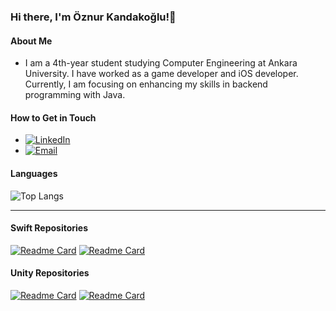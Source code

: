 ### Hi there, I'm Öznur Kandakoğlu!👋

#### About Me

-  I am a 4th-year student studying Computer Engineering at Ankara University. I have worked as a game developer and iOS developer. Currently, I am focusing on enhancing my skills in backend programming with Java.

#### How to Get in Touch

- [![LinkedIn](https://img.shields.io/badge/-LinkedIn-blue?style=flat&logo=Linkedin&logoColor=white)][linkedin] 
- [![Email](https://img.shields.io/badge/Email-D14836?style=flat-square&logo=Gmail&logoColor=white)][email]

[linkedin]: https://www.linkedin.com/in/oznurkandakoglu/
[email]: mailto:oznurkandakoglu@gmail.com


  




<!-- <h3 align="left">Tools:</h3>
<a href="https://www.jetbrains.com/idea/" target="_blank" rel=”noopener”> <img src="https://upload.wikimedia.org/wikipedia/commons/9/9c/IntelliJ_IDEA_Icon.svg" alt="intellij" width="70" height="30"/> </a> -->

#### Languages 


![Top Langs](https://github-readme-stats.vercel.app/api/top-langs/?username=oznurkandakoglu&layout=compact&theme=radical) 




---


#### Swift Repositories

[![Readme Card](https://github-readme-stats.vercel.app/api/pin/?username=oznurkandakoglu&show_owner=true&theme=tokyonight&repo=CurrencyConverter)](https://github.com/oznurkandakoglu/CurrencyConverter.git)
[![Readme Card](https://github-readme-stats.vercel.app/api/pin/?username=oznurkandakoglu&show_owner=true&theme=tokyonight&repo=SuperHero-Book-SwiftUI)](https://github.com/oznurkandakoglu/SuperHero-Book-SwiftUI.git)

#### Unity Repositories

[![Readme Card](https://github-readme-stats.vercel.app/api/pin/?username=oznurkandakoglu&show_owner=true&theme=tokyonight&repo=GameCircle)](https://github.com/oznurkandakoglu/GameCircle)
[![Readme Card](https://github-readme-stats.vercel.app/api/pin/?username=oznurkandakoglu&show_owner=true&theme=tokyonight&repo=Hobi-GameJam)](https://github.com/oznurkandakoglu/Hobi-GameJam)




